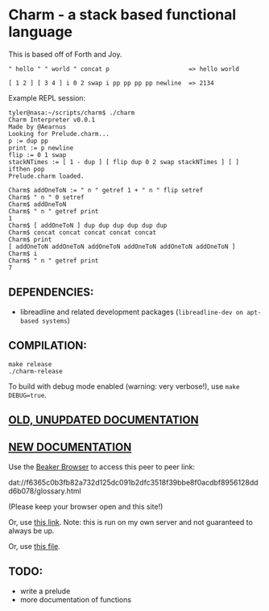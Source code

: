 # Charm - a stack based functional language

This is based off of Forth and Joy.

`" hello " " world " concat p                      => hello world`

`[ 1 2 ] [ 3 4 ] i 0 2 swap i pp pp pp pp newline  => 2134`

Example REPL session:

```
tyler@nasa:~/scripts/charm$ ./charm
Charm Interpreter v0.0.1
Made by @Aearnus
Looking for Prelude.charm...
p := dup pp
print := p newline
flip := 0 1 swap
stackNTimes := [ 1 - dup ] [ flip dup 0 2 swap stackNTimes ] [ ] ifthen pop
Prelude.charm loaded.

Charm$ addOneToN := " n " getref 1 + " n " flip setref
Charm$ " n " 0 setref
Charm$ addOneToN
Charm$ " n " getref print
1
Charm$ [ addOneToN ] dup dup dup dup dup dup
Charm$ concat concat concat concat concat
Charm$ print
[ addOneToN addOneToN addOneToN addOneToN addOneToN addOneToN ]
Charm$ i
Charm$ " n " getref print
7
```

## DEPENDENCIES:

- libreadline and related development packages (`libreadline-dev on apt-based systems`)

## COMPILATION:

```
make release
./charm-release
```

To build with debug mode enabled (warning: very verbose!), use `make DEBUG=true`.

## [OLD, UNUPDATED DOCUMENTATION](https://github.com/aearnus/charm/blob/master/docs/Documentation.md)

## [NEW DOCUMENTATION](dat://f6365c0b3fb82a732d125dc091b2dfc3518f39bbe8f0acdbf8956128ddd6b078/glossary.html)

Use the [Beaker Browser](https://beakerbrowser.com/) to access this peer to peer link:

dat://f6365c0b3fb82a732d125dc091b2dfc3518f39bbe8f0acdbf8956128ddd6b078/glossary.html

(Please keep your browser open and this site!)

Or, use [this link](http://68.3.184.237:4567/glossary.html). Note: this is run on my own server and not guaranteed to always be up.

Or, use [this file](https://github.com/Aearnus/charm/blob/master/docs/glossary.html).

## TODO:

- write a prelude
- more documentation of functions
